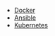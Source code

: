 * [Docker](docker/index.md)  
* [Ansible](ansible/index.md)  
* [Kubernetes](kubernetes/index.md)  

